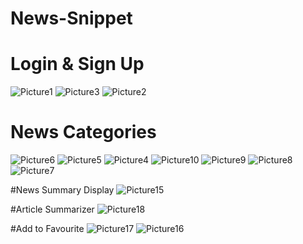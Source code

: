 # News-Snippet

# Login & Sign Up

![Picture1](https://github.com/Parthib17/News-Snippet/assets/89259328/41c96188-04fc-4c69-83ae-228409ffd2ca)
![Picture3](https://github.com/Parthib17/News-Snippet/assets/89259328/fd4eb051-bea9-4dc4-a373-23c054ee11d1)
![Picture2](https://github.com/Parthib17/News-Snippet/assets/89259328/8f28b9de-585a-4952-ab96-3d1fcca60227)

# News Categories

![Picture6](https://github.com/Parthib17/News-Snippet/assets/89259328/2169f0e1-da40-417b-8411-3032045d4c5c)
![Picture5](https://github.com/Parthib17/News-Snippet/assets/89259328/4b69fb17-be5e-4557-a505-63c40b485c4a)
![Picture4](https://github.com/Parthib17/News-Snippet/assets/89259328/37bbeec5-2b5b-47af-97ee-83b61668c61d)
![Picture10](https://github.com/Parthib17/News-Snippet/assets/89259328/515f20ef-f2b2-4316-ac1c-8433024ecb8e)
![Picture9](https://github.com/Parthib17/News-Snippet/assets/89259328/c5827629-f4b3-4fc4-a746-872b4ea0860a)
![Picture8](https://github.com/Parthib17/News-Snippet/assets/89259328/3fbb3179-952e-4baf-9cd1-742f05f666d1)
![Picture7](https://github.com/Parthib17/News-Snippet/assets/89259328/557299db-5271-47ae-b55b-9517dda378cb)

#News Summary Display
![Picture15](https://github.com/Parthib17/News-Snippet/assets/89259328/5fc7de07-aee7-4c73-bb9e-8de5cbf5ff8d)

#Article Summarizer 
![Picture18](https://github.com/Parthib17/News-Snippet/assets/89259328/745a830d-8451-4a60-8985-cfe5964eed01)

#Add to Favourite
![Picture17](https://github.com/Parthib17/News-Snippet/assets/89259328/7d7dac07-2cba-4691-9fb8-85a9a8348201)
![Picture16](https://github.com/Parthib17/News-Snippet/assets/89259328/3e2a19fc-7371-4241-8d55-901a9dde0eba)

